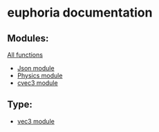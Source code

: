 euphoria documentation
========

Modules:
--------
[All functions](modules.md)

* [Json module](module_Json.md)
* [Physics module](module_Physics.md)
* [cvec3 module](module_cvec3.md)

Type:
--------

* [vec3 module](type_vec3.md)
